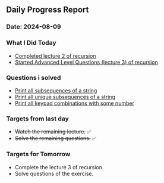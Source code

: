 ## Daily Progress Report

### Date: 2024-08-09

### What I Did Today

- [Completed lecture 2 of recursion](https://www.youtube.com/watch?v=u-HgzgYe8KA&t=3554s)
- [Started Advanced Level Questions (lecture 3) of recursion](https://www.youtube.com/watch?v=xZykmhcWGuY&list=PLfqMhTWNBTe3LtFWcvwpqTkUSlB32kJop&index=19)

### Questions i solved

- [Print all subsequences of a string](./code/printSubsequences.java)
- [Print all unique subsequences of a string](./code/UniqueSubsequences.java)
- [Print all keypad combinations with some number](./code/KeypadCombination.java)

### Targets from last day

- ~~Watch the remaining lecture.~~ ✅
- ~~Solve the remaining questions.~~ ✅

### Targets for Tomorrow

- Complete the lecture 3 of recursion.
- Solve questions of the exercise.
